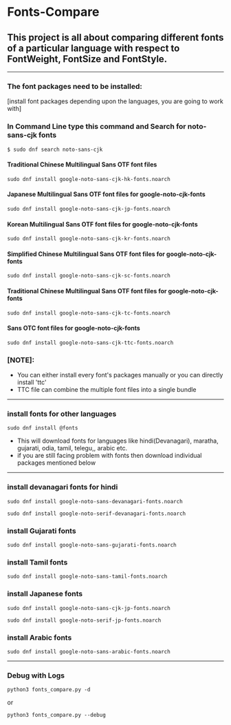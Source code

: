 # Fonts-Compare
## This project is all about comparing different fonts of a particular language with respect to FontWeight, FontSize and FontStyle.
---------------------------------------------------------------------
### The font packages need to be installed:
[install font packages depending upon the languages, you are going to work with]

### In Command Line type this command and Search for noto-sans-cjk fonts
```
$ sudo dnf search noto-sans-cjk
```
#### Traditional Chinese Multilingual Sans OTF font files
```
sudo dnf install google-noto-sans-cjk-hk-fonts.noarch
```
#### Japanese Multilingual Sans OTF font files for google-noto-cjk-fonts
```
sudo dnf install google-noto-sans-cjk-jp-fonts.noarch
```
#### Korean Multilingual Sans OTF font files for google-noto-cjk-fonts
```
sudo dnf install google-noto-sans-cjk-kr-fonts.noarch
```
#### Simplified Chinese Multilingual Sans OTF font files for google-noto-cjk-fonts
```
sudo dnf install google-noto-sans-cjk-sc-fonts.noarch
```
#### Traditional Chinese Multilingual Sans OTF font files for google-noto-cjk-fonts
```
sudo dnf install google-noto-sans-cjk-tc-fonts.noarch
```
#### Sans OTC font files for google-noto-cjk-fonts
```
sudo dnf install google-noto-sans-cjk-ttc-fonts.noarch
```
### [NOTE]:
- You can either install every font's packages manually or you can directly install 'ttc'
- TTC file can combine the multiple font files into a single bundle

-----------------------------------------------------------------------

### install fonts for other languages
```
sudo dnf install @fonts
```
- This will download fonts for languages like hindi(Devanagari), maratha, gujarati, odia, tamil, telegu,, arabic etc.
- if you are still facing problem with fonts then download individual packages mentioned below
----------------------------------------------------------------------

### install devanagari fonts for hindi
```
sudo dnf install google-noto-sans-devanagari-fonts.noarch
```
```
sudo dnf install google-noto-serif-devanagari-fonts.noarch
```

### install Gujarati fonts
```
sudo dnf install google-noto-sans-gujarati-fonts.noarch
```

### install Tamil fonts
```
sudo dnf install google-noto-sans-tamil-fonts.noarch
```

### install Japanese fonts
```
sudo dnf install google-noto-sans-cjk-jp-fonts.noarch
```
```
sudo dnf install google-noto-serif-jp-fonts.noarch
```

### install Arabic fonts
```
sudo dnf install google-noto-sans-arabic-fonts.noarch
```
-----------------------------------------------------------
### Debug with Logs
```
python3 fonts_compare.py -d
```
or
```
python3 fonts_compare.py --debug
```
